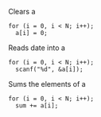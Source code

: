 Clears a
```
for (i = 0, i < N; i++);
  a[i] = 0;
```

Reads date into a
```
for (i = 0, i < N; i++);
  scanf("%d", &a[i]);
```

Sums the elements of a
```
for (i = 0, i < N; i++);
  sum += a[i];
```
